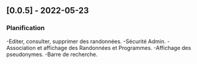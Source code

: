 ## [0.0.5] - 2022-05-23
### Planification
-Editer, consulter, supprimer des randonnées.
-Sécurité Admin.
-Association et affichage des Randonnées et Programmes.
-Affichage des pseudonymes.
-Barre de recherche.